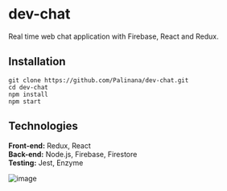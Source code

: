 # dev-chat
Real time web chat application with Firebase, React and Redux. 

## Installation
```
git clone https://github.com/Palinana/dev-chat.git
cd dev-chat
npm install
npm start
```

## Technologies
<b>Front-end:</b> Redux, React<br/>
<b>Back-end:</b> Node.js, Firebase, Firestore<br/>
<b>Testing:</b> Jest, Enzyme<br/>


![image](https://user-images.githubusercontent.com/26104823/69076154-dfd86500-0a00-11ea-8147-7f189910a7ff.png)
